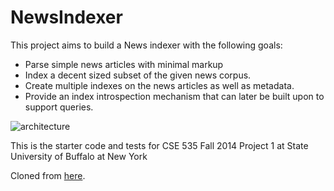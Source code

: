 # NewsIndexer

This project aims to build a News indexer with the following goals:
- Parse simple news articles with minimal markup
- Index a decent sized subset of the given news corpus.
- Create multiple indexes on the news articles as well as metadata.
- Provide an index introspection mechanism that can later be built upon to support queries.


![architecture](https://user-images.githubusercontent.com/1689723/34433428-0f8bf542-ec34-11e7-8b7f-1805c2571599.png)

This is the starter code and tests for CSE 535 Fall 2014 Project 1 at State University of Buffalo at New York

Cloned from [here](https://github.com/nicklondhe/newsindexer).

